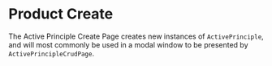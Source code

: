 # Product Create

The Active Principle Create Page creates new instances of `ActivePrinciple`, and will most commonly be used in a modal window to be presented by `ActivePrincipleCrudPage`.
